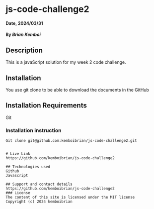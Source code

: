 # js-code-challenge2

#### Date, 2024/03/31

#### By *Brian Kemboi*

## Description
This is a javaScript solution for my week 2 code challenge.

## Installation
You use git clone to be able to download the documents in the GitHub

## Installation Requirements
Git

### Installation instruction
```
Git clone git@github.com:kemboibrian/js-code-challenge2.git


# Live Link
https://github.com/kemboibrian/js-code-challenge2

## Technologies used
Github
Javascript

## Support and contact details
https://github.com/kemboibrian/js-code-challenge2
### License
The content of this site is licensed under the MIT license
Copyright (c) 2024 kemboibrian



















